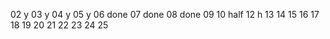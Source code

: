 02 y
03 y
04 y
05 y
06 done
07 done
08 done
09
10 half
12 h
13
14
15
16
17
18
19
20
21
22
23
24
25



